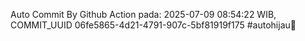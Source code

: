 Auto Commit By Github Action pada: 2025-07-09 08:54:22 WIB, COMMIT_UUID 06fe5865-4d21-4791-907c-5bf81919f175 #autohijau🗿
